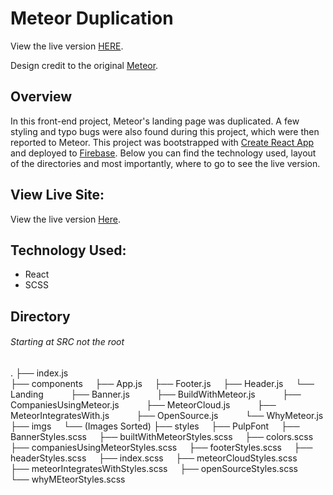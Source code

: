 # Meteor Duplication

View the live version [HERE](https://meteor-duplication-4a081.web.app/).

Design credit to the original [Meteor](https://www.meteor.com/).


## Overview

In this front-end project, Meteor's landing page was duplicated. A few styling and typo bugs were also found during this project, which were then reported to Meteor. This project was bootstrapped with [Create React App](https://github.com/facebook/create-react-app) and deployed to [Firebase](https://firebase.google.com/). Below you can find the technology used, layout of the directories and most importantly, where to go to see the live version.

## View Live Site:
View the live version [Here](https://meteor-duplication-4a081.web.app/).


## Technology Used:
- React
- SCSS

## Directory 
###### Starting at SRC not the root

.
├── index.js <br />
├── components
 &nbsp;&nbsp;&nbsp;  ├── App.js
 &nbsp;&nbsp;&nbsp;  ├── Footer.js
 &nbsp;&nbsp;&nbsp;  ├── Header.js
 &nbsp;&nbsp;&nbsp;  └── Landing
 &nbsp;&nbsp;&nbsp;&nbsp;&nbsp;&nbsp;&nbsp;&nbsp;&nbsp;      ├── Banner.js
 &nbsp;&nbsp;&nbsp;&nbsp;&nbsp;&nbsp;&nbsp;&nbsp;&nbsp;      ├── BuildWithMeteor.js
 &nbsp;&nbsp;&nbsp;&nbsp;&nbsp;&nbsp;&nbsp;&nbsp;&nbsp;      ├── CompaniesUsingMeteor.js
 &nbsp;&nbsp;&nbsp;&nbsp;&nbsp;&nbsp;&nbsp;&nbsp;&nbsp;      ├── MeteorCloud.js
 &nbsp;&nbsp;&nbsp;&nbsp;&nbsp;&nbsp;&nbsp;&nbsp;&nbsp;     ├── MeteorIntegratesWith.js
 &nbsp;&nbsp;&nbsp;&nbsp;&nbsp;&nbsp;&nbsp;&nbsp;&nbsp;      ├── OpenSource.js
 &nbsp;&nbsp;&nbsp;&nbsp;&nbsp;&nbsp;&nbsp;&nbsp;&nbsp;      └── WhyMeteor.js
├── imgs
  &nbsp;&nbsp;&nbsp; └── (Images Sorted)
├── styles
  &nbsp;&nbsp;&nbsp; ├── PulpFont
  &nbsp;&nbsp;&nbsp; ├── BannerStyles.scss
  &nbsp;&nbsp;&nbsp; ├── builtWithMeteorStyles.scss
  &nbsp;&nbsp;&nbsp; ├── colors.scss
  &nbsp;&nbsp;&nbsp; ├── companiesUsingMeteorStyles.scss
  &nbsp;&nbsp;&nbsp; ├── footerStyles.scss
  &nbsp;&nbsp;&nbsp; ├── headerStyles.scss
  &nbsp;&nbsp;&nbsp; ├── index.scss
  &nbsp;&nbsp;&nbsp; ├── meteorCloudStyles.scss
  &nbsp;&nbsp;&nbsp; ├── meteorIntegratesWithStyles.scss
  &nbsp;&nbsp;&nbsp; ├── openSourceStyles.scss
  &nbsp;&nbsp;&nbsp; └── whyMEteorStyles.scss
    